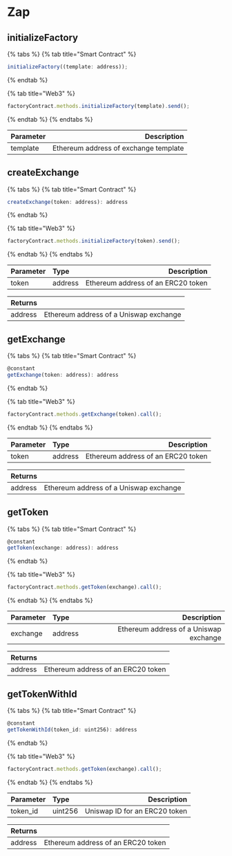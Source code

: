 # Zap

## initializeFactory

{% tabs %}
{% tab title="Smart Contract" %}

```javascript
initializeFactory((template: address));
```

{% endtab %}

{% tab title="Web3" %}

```javascript
factoryContract.methods.initializeFactory(template).send();
```

{% endtab %}
{% endtabs %}

| Parameter |                           Description |
| :-------- | ------------------------------------: |
| template  | Ethereum address of exchange template |

## createExchange

{% tabs %}
{% tab title="Smart Contract" %}

```javascript
createExchange(token: address): address
```

{% endtab %}

{% tab title="Web3" %}

```javascript
factoryContract.methods.initializeFactory(token).send();
```

{% endtab %}
{% endtabs %}

| Parameter | Type    |                        Description |
| :-------- | :------ | ---------------------------------: |
| token     | address | Ethereum address of an ERC20 token |

| Returns |                                        |
| :------ | -------------------------------------: |
| address | Ethereum address of a Uniswap exchange |

## getExchange

{% tabs %}
{% tab title="Smart Contract" %}

```javascript
@constant
getExchange(token: address): address
```

{% endtab %}

{% tab title="Web3" %}

```javascript
factoryContract.methods.getExchange(token).call();
```

{% endtab %}
{% endtabs %}

| Parameter | Type    |                        Description |
| :-------- | :------ | ---------------------------------: |
| token     | address | Ethereum address of an ERC20 token |

| Returns |                                        |
| :------ | -------------------------------------: |
| address | Ethereum address of a Uniswap exchange |

## getToken

{% tabs %}
{% tab title="Smart Contract" %}

```javascript
@constant
getToken(exchange: address): address
```

{% endtab %}

{% tab title="Web3" %}

```javascript
factoryContract.methods.getToken(exchange).call();
```

{% endtab %}
{% endtabs %}

| Parameter | Type    |                            Description |
| :-------- | :------ | -------------------------------------: |
| exchange  | address | Ethereum address of a Uniswap exchange |

| Returns |                                    |
| :------ | ---------------------------------: |
| address | Ethereum address of an ERC20 token |

## getTokenWithId

{% tabs %}
{% tab title="Smart Contract" %}

```javascript
@constant
getTokenWithId(token_id: uint256): address
```

{% endtab %}

{% tab title="Web3" %}

```javascript
factoryContract.methods.getToken(exchange).call();
```

{% endtab %}
{% endtabs %}

| Parameter | Type    |                   Description |
| :-------- | :------ | ----------------------------: |
| token_id  | uint256 | Uniswap ID for an ERC20 token |

| Returns |                                    |
| :------ | ---------------------------------: |
| address | Ethereum address of an ERC20 token |
